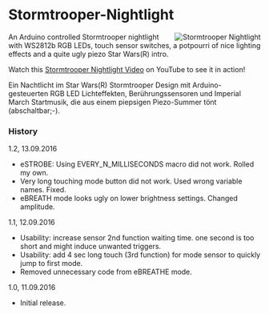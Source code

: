 # Stormtrooper-Nightlight
<a href="http://zeropage.io/"><img alt="Stormtrooper Nightlight" align="right" src="http://zeropage.io/wp-content/uploads/github-nightlight-small.gif" /></a>
An Arduino controlled Stormtrooper nightlight with WS2812b RGB LEDs, touch sensor switches, a potpourri of nice lighting effects and a quite ugly piezo Star Wars(R) intro.

Watch this <a title="Stormtrooper Nightlight by zeropage" href="https://youtu.be/YXsqjSVHjwk" target="_blank">Stormtrooper Nightlight Video</a> on YouTube to see it in action!

Ein Nachtlicht im Star Wars(R) Stormtrooper Design mit Arduino-gesteuerten RGB LED Lichteffekten, Berührungssensoren und Imperial March Startmusik, die aus einem piepsigen Piezo-Summer tönt (abschaltbar;-).

### History
1.2, 13.09.2016
  - eSTROBE: Using EVERY_N_MILLISECONDS macro did not work. Rolled my own.
  - Very long touching mode button did not work. Used wrong variable names. Fixed.
  - eBREATH mode looks ugly on lower brightness settings. Changed amplitude.

1.1, 12.09.2016
- Usability: increase sensor 2nd function waiting time. one second is too short and might induce unwanted triggers.
- Usability: add 4 sec long touch (3rd function) for mode sensor to quickly jump to first mode.
- Removed unnecessary code from eBREATHE mode.

1.0, 11.09.2016
- Initial release.
